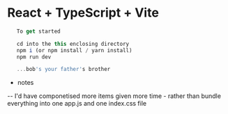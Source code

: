 # React + TypeScript + Vite

```js
   To get started

   cd into the this enclosing directory
   npm i (or npm install / yarn install)
   npm run dev

   ...bob's your father's brother
```

- notes

-- I'd have componetised more items given more time - rather than bundle everything into one app.js and one index.css file
